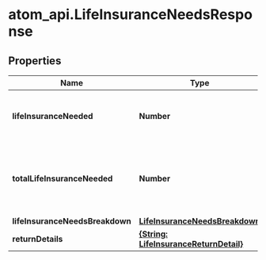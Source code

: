 # atom_api.LifeInsuranceNeedsResponse

## Properties
Name | Type | Description | Notes
------------ | ------------- | ------------- | -------------
**lifeInsuranceNeeded** | **Number** | The supplemental life insurance needed by the user. | 
**totalLifeInsuranceNeeded** | **Number** | The total life insurance needed by the user, including the current life insurance. | 
**lifeInsuranceNeedsBreakdown** | [**LifeInsuranceNeedsBreakdown**](LifeInsuranceNeedsBreakdown.md) |  | 
**returnDetails** | [**{String: LifeInsuranceReturnDetail}**](LifeInsuranceReturnDetail.md) |  | 


